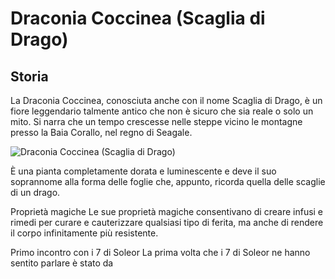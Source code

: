 # Draconia Coccinea (Scaglia di Drago)

## Storia
La Draconia Coccinea, conosciuta anche con il nome Scaglia di Drago, è un fiore leggendario talmente antico che non è sicuro che sia reale o solo un mito. Si narra che un tempo crescesse nelle steppe vicino le montagne presso la Baia Corallo, nel regno di Seagale.

![Draconia Coccinea (Scaglia di Drago)](https://dusteoria.github.com/images/items/draconia-coccinea.jpg)

È una pianta completamente dorata e luminescente e deve il suo soprannome alla forma delle foglie che, appunto, ricorda quella delle scaglie di un drago.

Proprietà magiche
Le sue proprietà magiche consentivano di creare infusi e rimedi per curare e cauterizzare qualsiasi tipo di ferita, ma anche di rendere il corpo infinitamente più resistente.

Primo incontro con i 7 di Soleor
La prima volta che i 7 di Soleor ne hanno sentito parlare è stato da
